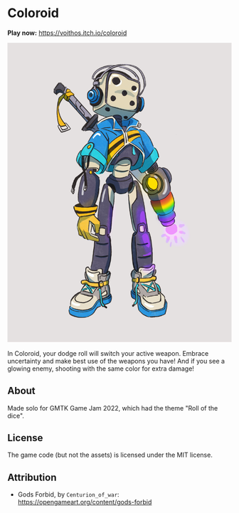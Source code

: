 # Coloroid

**Play now:** https://voithos.itch.io/coloroid

[![Title art](assets/koro.png)](https://voithos.itch.io/coloroid)

In Coloroid, your dodge roll will switch your active weapon. Embrace
uncertainty and make best use of the weapons you have! And if you see a glowing
enemy, shooting with the same color for extra damage!

## About

Made solo for GMTK Game Jam 2022, which had the theme "Roll of the dice".

## License

The game code (but not the assets) is licensed under the MIT license.

## Attribution

<!-- Assets, etc, that were not created during the jam will be attributed here. -->
- Gods Forbid, by `Centurion_of_war`: https://opengameart.org/content/gods-forbid
